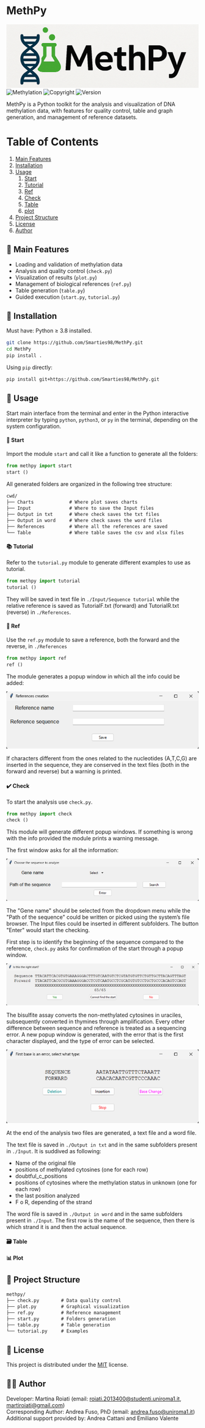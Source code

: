 # MethPy

![Logo](Images/Logo.png)
![Methylation](https://img.shields.io/badge/🧬_CpG_and_non--CpG_Methylation_Analysis-%23f5f5f5?style=flat)
![Copyright](https://img.shields.io/badge/copyright-2025-blue?style=flat)
![Version](https://img.shields.io/badge/V_1.0-yellow)



MethPy is a Python toolkit for the analysis and visualization of DNA methylation data, with features for quality control, table and graph generation, and management of reference datasets.

# Table of Contents
1. [Main Features](#header1)
2. [Installation](#header2)
3. [Usage](#header3)
     1. [Start](#header4)
     2. [Tutorial](#header5)
     3. [Ref](#header6)
     4. [Check](#header7)
     5. [Table](#header8)
     6. [plot](#header9)
4. [Project Structure](#header10)
5. [License](#header11)
6. [Author](#header12)


## :test_tube: Main Features<a name="header1"/> 

- Loading and validation of methylation data
- Analysis and quality control (`check.py`)
- Visualization of results (`plot.py`)
- Management of biological references (`ref.py`)
- Table generation (`table.py`)
- Guided execution (`start.py`, `tutorial.py`)

## :rocket: Installation<a name="header2"/>

Must have: Python ≥ 3.8 installed.

```bash
git clone https://github.com/Smarties98/MethPy.git
cd MethPy
pip install .
```

Using  `pip` directly:

```bash
pip install git+https://github.com/Smarties98/MethPy.git
```

## :compass: Usage<a name="header3"/>

Start main interface from the terminal and enter in the Python interactive interpreter by typing `python`, `python3`, or `py` in the terminal, depending on the system configuration.

#### :open_file_folder: Start<a name="header4"/>
Import the module `start` and call it like a function to generate all the folders:
```python
from methpy import start
start ()
```
All generated folders are organized in the following tree structure: 
```
cwd/
├── Charts             # Where plot saves charts
├── Input              # Where to save the Input files
├── Output in txt      # Where check saves the txt files
├── Output in word     # Where check saves the word files
├── References         # Where all the references are saved
└── Table              # Where table saves the csv and xlsx files
```

#### :books: Tutorial<a name="header5"/>

Refer to the `tutorial.py` module to generate different examples to use as tutorial.
```python
from methpy import tutorial
tutorial ()
```
They will be saved in text file in `./Input/Sequence tutorial` while the relative reference is saved as TutorialF.txt (forward) and TutorialR.txt (reverse) in `./References`.

#### :bookmark: Ref<a name="header6"/>
Use the `ref.py` module to save a reference, both the forward and the reverse, in `./References`
```python
from methpy import ref
ref ()
```

The module generates a popup window in which all the info could be added:

![ref](Images/ref.png)

If characters different from the ones related to the nucleotides (A,T,C,G) are inserted in the sequence, they are conserved in the text files (both in the forward and reverse) but a warning is printed. 


#### :heavy_check_mark: Check<a name="header7"/>
To start the analysis use `check.py`.

```python
from methpy import check
check ()
```
This module will generate different popup windows. If something is wrong with the info provided the module prints a warning message.

The first window asks for all the information:

![check1](Images/check1.png)

The "Gene name" should be selected from the dropdown menu while the "Path of the sequence" could be written or picked using the system’s file browser. The Input files could be inserted in different subfolders. The button "Enter" would start the checking.

First step is to identify the beginning of the sequence compared to the reference, `check.py` asks for confirmation of the start through a popup window.  

![check2](Images/check2.png)

The bisulfite assay converts the non-methylated cytosines in uraciles, subsequently converted in thymines through amplification. Every other difference between sequence and reference is treated as a sequencing error. A new popup window is generated, with the error that is the first character displayed, and the type of error can be selected.

![check3](Images/check3.png)

At the end of the analysis two files are generated, a text file and a word file. 

The text file is saved in `./Output in txt` and in the same subfolders present in `./Input`. It is suddived as following:
* Name of the original file
* positions of methylated cytosines (one for each row)
* doubtful_c_positions
* positions of cytosines where the methylation status in unknown (one for each row)
* the last position analyzed
* F o R, depending of the strand

The word file is saved in `./Output in word` and in the same subfolders present in `./Input`.
The first row is the name of the sequence, then there is which strand it is and then the actual sequence. 

#### :card_file_box: Table<a name="header8"/>



#### :bar_chart: Plot<a name="header9"/>



## :file_folder: Project Structure<a name="header10"/>

```
methpy/
├── check.py        # Data quality control
├── plot.py         # Graphical visualization
├── ref.py          # Reference management
├── start.py        # Folders generation
├── table.py        # Table generation
└── tutorial.py     # Examples
```

## :page_facing_up: License<a name="header11"/>

This project is distributed under the [MIT](./LICENSE) license.

## :technologist: Author<a name="header12"/>

Developer: Martina Roiati (email: roiati.2013400@studenti.uniroma1.it, martiroiati@gmail.com)<br /> 
Corresponding Author: Andrea Fuso, PhD (email: andrea.fuso@uniroma1.it)<br />
Additional support provided by: Andrea Cattani and Emiliano Valente

